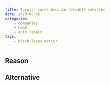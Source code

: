 ```yaml
---
title: Toyota- sucks because reliable vehicles
date: 2020-06-06
categories:
    - companies
    - home
    - auto repair
tags:
    - black-lives-matter
---
```


## Reason


## Alternative

